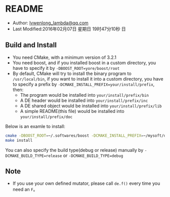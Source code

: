 # README

* Author: lvwenlong_lambda@qq.com
* Last Modified:2016年02月07日 星期日 19时47分10秒 日

## Build and Install

* You need CMake, with a minimum version of 3.2.1
* You need boost, and if you installed boost in a custom directory, you have to specify it by `-DBOOST_ROOT=yore/boost/root`
* By default, CMake will try to install the binary program to `/usr/local/bin`, if you want to install it into a custom directory, you have to specify a prefix by `-DCMAKE_INSTALL_PREFIX=your/install/prefix`, then: 
    * The program would be installed into `your/install/prefix/bin`
    * A DE header would be installed into `your/install/prefix/inc`
    * A DE shared object would be installed into `your/install/prefix/lib`
    * A simple README(this file) would be installed into `your/install/prefix/doc`

Below is an examle to install:

```bash
cmake -DBOOST_ROOT=~/.softwares/boost -DCMAKE_INSTALL_PREFIX=~/mysoft/de-hspice
make install
```

You can also specify the build type(debug or release) manually by `-DCMAKE_BUILD_TYPE=release` or `-DCMAKE_BUILD_TYPE=debug`

## Note

* If you use your own defined mutator, please call `de.f()` every time you need an `F`。
